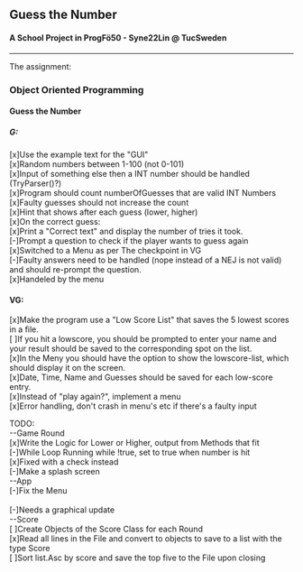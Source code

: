 ﻿## Guess the Number

#### A School Project in ProgFö50 - Syne22Lin @ TucSweden

-----------------------------------

The assignment:

### Object Oriented Programming

#### Guess the Number

##### G:<br>

[x]Use the example text for the "GUI"<br>
[x]Random numbers between 1-100 (not 0-101)<br>
[x]Input of something else then a INT number should be handled (TryParser()?)<br>
[x]Program should count numberOfGuesses that are valid INT Numbers<br>
[x]Faulty guesses should not increase the count<br>
[x]Hint that shows after each guess (lower, higher)<br>
[x]On the correct guess:<br>
[x]Print a "Correct text" and display the number of tries it took.<br>
[-]Prompt a question to check if the player wants to guess again<br>
[x]Switched to a Menu as per The checkpoint in VG<br>
[-]Faulty answers need to be handled (nope instead of a NEJ is not valid) and should re-prompt the question.<br>
[x]Handeled by the menu<br>

#### VG:<br>

[x]Make the program use a "Low Score List" that saves the 5 lowest scores in a file.<br>
[ ]If you hit a lowscore, you should be prompted to enter your name and your result should be saved to the corresponding
spot on the list.<br>
[x]In the Meny you should have the option to show the lowscore-list, which should display it on the screen.<br>
[x]Date, Time, Name and Guesses should be saved for each low-score entry.<br>
[x]Instead of "play again?", implement a menu<br>
[x]Error handling, don't crash in menu's etc if there's a faulty input<br>

TODO:<br>
--Game Round<br>
[x]Write the Logic for Lower or Higher, output from Methods that fit<br>
[-]While Loop Running while !true, set to true when number is hit<br>
[x]Fixed with a check instead<br>
[-]Make a splash screen<br>
--App<br>
[-]Fix the Menu<br><br>
[-]Needs a graphical update<br>
--Score<br>
[ ]Create Objects of the Score Class for each Round<br>
[x]Read all lines in the File and convert to objects to save to a list with the type Score<br>
[ ]Sort list.Asc by score and save the top five to the File upon closing<br> 